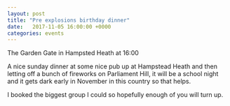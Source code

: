 ```yaml
---
layout: post
title: "Pre explosions birthday dinner"
date:   2017-11-05 16:00:00 +0000
categories: events
---
```


<p>The Garden Gate in Hampsted Heath at 16:00</p>
<p>
  A nice sunday dinner at some nice pub up at Hampstead Heath and then letting
  off a bunch of fireworks on Parliament Hill, it will be a school night and it
  gets dark early in November in this country so that helps.
</p>
<p>
  I booked the biggest group I could so hopefully enough of you will turn up.
</p>
